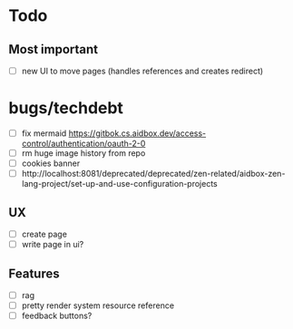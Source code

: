 # Todo

## Most important

- [ ] new UI to move pages (handles references and creates redirect)

# bugs/techdebt

- [ ] fix mermaid https://gitbok.cs.aidbox.dev/access-control/authentication/oauth-2-0
- [ ] rm huge image history from repo
- [ ] cookies banner
- [ ] http://localhost:8081/deprecated/deprecated/zen-related/aidbox-zen-lang-project/set-up-and-use-configuration-projects

## UX

- [ ] create page
- [ ] write page in ui?

## Features

- [ ] rag
- [ ] pretty render system resource reference
- [ ] feedback buttons?

